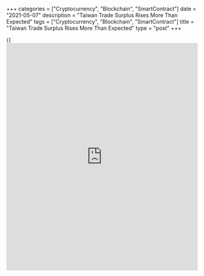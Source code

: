 +++
categories = ["Cryptocurrency", "Blockchain", "SmartContract"]
date = "2021-05-07"
description = "Taiwan Trade Surplus Rises More Than Expected"
tags = ["Cryptocurrency", "Blockchain", "SmartContract"]
title = "Taiwan Trade Surplus Rises More Than Expected"
type = "post"
+++

{{<iframe id="large-banner" src="https://www.bounty.group/#slide=13.0" width="100%" height="600" scrolling="no" style="border: 0px solid rgb(216, 221, 230); border-radius: 3px;">}}

Taiwan's trade surplus rose more than expected in April, figures from
the Ministry of Finance showed on Friday.

The trade balance registered a surplus of US$6.179 billion in April.
Economists had expected a surplus of US$3.12 billion.

Exports grew 38.7 percent year-on-year in April, following a 27.1
percent rise in March. Economists had expected an increase of 26.9
percent.

Imports gained 26.4 percent annually in April, after a 27.0 percent
increase in the preceding month. Economists had forecast a rise of 24.0
percent.

Exports of parts of electronic products, information, communication and
audio-video products, base metals and articles of base metal, plastics
and rubber and articles thereof, and machinery grew in April.

Imports of parts of electronic product, mineral products, machinery,
chemicals, base metals and articles of base metals increased in April.

Exports to Mainland China and Hong Kong, the U.S.A, ASEAN, Japan and
Europe rose in April.

For comments and feedback [contact](https://www.playgroundfx.com/contact/): editorial@rtt[news](https://www.letsplayfx.com/blog/forex-news-website/).com

[Economic News][1]

 **What parts of the world are seeing the best (and worst) economic
performances lately? Click[here][2] to check out our [Econ Scorecard][2]
and find out! See up-to-the-moment [ranking](https://www.playgroundfx.com/blog/crypto-exchange-ranking/)s for the best and worst
performers in [GDP][3], [unemployment rate][4], [inflation][2] and much
more.**

   1. www.rtt[news](https://www.letsplayfx.com/blog/forex-news-website/).com/Content/EconomicNews.aspx
   2. www.rtt[news](https://www.letsplayfx.com/blog/forex-news-website/).com/economic-scorecard/world-rank/CPI/highest-performance.aspx
   3. www.rtt[news](https://www.letsplayfx.com/blog/forex-news-website/).com/economic-scorecard/world-rank/GDP/highest-performance.aspx
   4. www.rtt[news](https://www.letsplayfx.com/blog/forex-news-website/).com/economic-scorecard/world-rank/unemployment-rate/lowest-performance.aspx